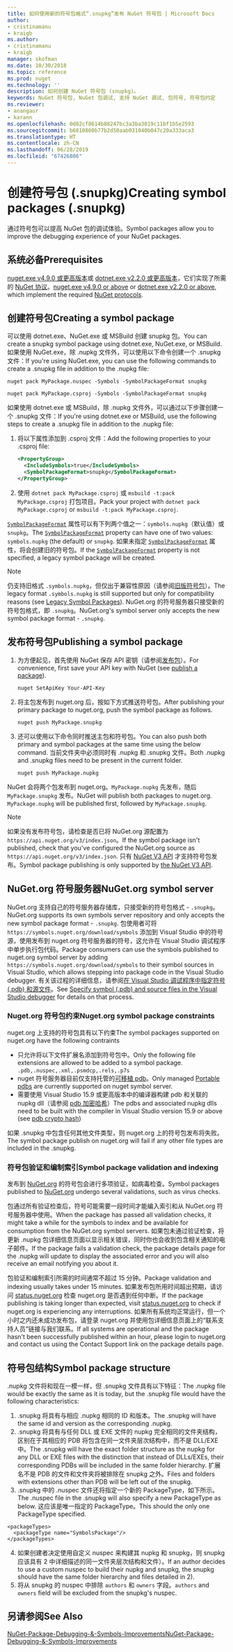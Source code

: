 ```yaml
---
title: 如何使用新的符号包格式“.snupkg”发布 NuGet 符号包 | Microsoft Docs
author:
- cristinamanu
- kraigb
ms.author:
- cristinamanu
- kraigb
manager: skofman
ms.date: 10/30/2018
ms.topic: reference
ms.prod: nuget
ms.technology: ''
description: 如何创建 NuGet 符号包 (snupkg)。
keywords: NuGet 符号包, NuGet 包调试, 支持 NuGet 调试, 包符号, 符号包约定
ms.reviewer:
- anangaur
- karann
ms.openlocfilehash: 0d82cf8614b88247bc3a3ba3019c11bf1b5e2593
ms.sourcegitcommit: b6810860b77b2d50aab031040b047c20a333aca3
ms.translationtype: HT
ms.contentlocale: zh-CN
ms.lasthandoff: 06/28/2019
ms.locfileid: "67426806"
---
```

# <a name="creating-symbol-packages-snupkg"></a><span data-ttu-id="599f9-104">创建符号包 (.snupkg)</span><span class="sxs-lookup"><span data-stu-id="599f9-104">Creating symbol packages (.snupkg)</span></span>

<span data-ttu-id="599f9-105">通过符号包可以提高 NuGet 包的调试体验。</span><span class="sxs-lookup"><span data-stu-id="599f9-105">Symbol packages allow you to improve the debugging experience of your NuGet packages.</span></span>

## <a name="prerequisites"></a><span data-ttu-id="599f9-106">系统必备</span><span class="sxs-lookup"><span data-stu-id="599f9-106">Prerequisites</span></span>

<span data-ttu-id="599f9-107">[nuget.exe v4.9.0 或更高版本](https://www.nuget.org/downloads)或 [dotnet.exe v2.2.0 或更高版本](https://www.microsoft.com/net/download/dotnet-core/2.2)，它们实现了所需的 [NuGet 协议](../api/nuget-protocols.md)。</span><span class="sxs-lookup"><span data-stu-id="599f9-107">[nuget.exe v4.9.0 or above](https://www.nuget.org/downloads) or [dotnet.exe v2.2.0 or above](https://www.microsoft.com/net/download/dotnet-core/2.2), which implement the required [NuGet protocols](../api/nuget-protocols.md).</span></span>

## <a name="creating-a-symbol-package"></a><span data-ttu-id="599f9-108">创建符号包</span><span class="sxs-lookup"><span data-stu-id="599f9-108">Creating a symbol package</span></span>

<span data-ttu-id="599f9-109">可以使用 dotnet.exe、NuGet.exe 或 MSBuild 创建 snupkg 包。</span><span class="sxs-lookup"><span data-stu-id="599f9-109">You can create a snupkg symbol package using dotnet.exe, NuGet.exe, or MSBuild.</span></span> <span data-ttu-id="599f9-110">如果使用 NuGet.exe，除 .nupkg 文件外，可以使用以下命令创建一个 .snupkg 文件：</span><span class="sxs-lookup"><span data-stu-id="599f9-110">If you're using NuGet.exe, you can use the following commands to create a .snupkg file in addition to the .nupkg file:</span></span>

```
nuget pack MyPackage.nuspec -Symbols -SymbolPackageFormat snupkg

nuget pack MyPackage.csproj -Symbols -SymbolPackageFormat snupkg
```

<span data-ttu-id="599f9-111">如果使用 dotnet.exe 或 MSBuild，除 .nupkg 文件外，可以通过以下步骤创建一个 .snupkg 文件：</span><span class="sxs-lookup"><span data-stu-id="599f9-111">If you're using dotnet.exe or MSBuild, use the following steps to create a .snupkg file in addition to the .nupkg file:</span></span>

1. <span data-ttu-id="599f9-112">将以下属性添加到 .csproj 文件：</span><span class="sxs-lookup"><span data-stu-id="599f9-112">Add the following properties to your .csproj file:</span></span>

    ```xml
    <PropertyGroup>
      <IncludeSymbols>true</IncludeSymbols>
      <SymbolPackageFormat>snupkg</SymbolPackageFormat>
    </PropertyGroup>
    ```

1. <span data-ttu-id="599f9-113">使用 `dotnet pack MyPackage.csproj` 或 `msbuild -t:pack MyPackage.csproj` 打包项目。</span><span class="sxs-lookup"><span data-stu-id="599f9-113">Pack your project with `dotnet pack MyPackage.csproj` or `msbuild -t:pack MyPackage.csproj`.</span></span>

<span data-ttu-id="599f9-114">[`SymbolPackageFormat`](/dotnet/core/tools/csproj.md#symbolpackageformat) 属性可以有下列两个值之一：`symbols.nupkg`（默认值）或 `snupkg`。</span><span class="sxs-lookup"><span data-stu-id="599f9-114">The [`SymbolPackageFormat`](/dotnet/core/tools/csproj.md#symbolpackageformat) property can have one of two values: `symbols.nupkg` (the default) or `snupkg`.</span></span> <span data-ttu-id="599f9-115">如果未指定 [`SymbolPackageFormat`](/dotnet/core/tools/csproj.md#symbolpackageformat) 属性，将会创建旧的符号包。</span><span class="sxs-lookup"><span data-stu-id="599f9-115">If the [`SymbolPackageFormat`](/dotnet/core/tools/csproj.md#symbolpackageformat) property is not specified, a legacy symbol package will be created.</span></span>

> [!Note]
> <span data-ttu-id="599f9-116">仍支持旧格式 `.symbols.nupkg`，但仅出于兼容性原因（请参阅[旧版符号包](Symbol-Packages.md)）。</span><span class="sxs-lookup"><span data-stu-id="599f9-116">The legacy format `.symbols.nupkg` is still supported but only for compatibility reasons (see [Legacy Symbol Packages](Symbol-Packages.md)).</span></span> <span data-ttu-id="599f9-117">NuGet.org 的符号服务器只接受新的符号包格式，即 `.snupkg`。</span><span class="sxs-lookup"><span data-stu-id="599f9-117">NuGet.org's symbol server only accepts the new symbol package format - `.snupkg`.</span></span>

## <a name="publishing-a-symbol-package"></a><span data-ttu-id="599f9-118">发布符号包</span><span class="sxs-lookup"><span data-stu-id="599f9-118">Publishing a symbol package</span></span>

1. <span data-ttu-id="599f9-119">为方便起见，首先使用 NuGet 保存 API 密钥（请参阅[发布包](../nuget-org/publish-a-package.md)）。</span><span class="sxs-lookup"><span data-stu-id="599f9-119">For convenience, first save your API key with NuGet (see [publish a package](../nuget-org/publish-a-package.md)).</span></span>

    ```cli
    nuget SetApiKey Your-API-Key
    ```

1. <span data-ttu-id="599f9-120">将主包发布到 nuget.org 后，按如下方式推送符号包。</span><span class="sxs-lookup"><span data-stu-id="599f9-120">After publishing your primary package to nuget.org, push the symbol package as follows.</span></span>

    ```cli
    nuget push MyPackage.snupkg
    ```

1. <span data-ttu-id="599f9-121">还可以使用以下命令同时推送主包和符号包。</span><span class="sxs-lookup"><span data-stu-id="599f9-121">You can also push both primary and symbol packages at the same time using the below command.</span></span> <span data-ttu-id="599f9-122">当前文件夹中必须同时有 .nupkg 和 .snupkg 文件。</span><span class="sxs-lookup"><span data-stu-id="599f9-122">Both .nupkg and .snupkg files need to be present in the current folder.</span></span>

    ```cli
    nuget push MyPackage.nupkg
    ```

<span data-ttu-id="599f9-123">NuGet 会将两个包发布到 nuget.org。`MyPackage.nupkg` 先发布，随后 `MyPackage.snupkg` 发布。</span><span class="sxs-lookup"><span data-stu-id="599f9-123">NuGet will publish both packages to nuget.org. `MyPackage.nupkg` will be published first, followed by `MyPackage.snupkg`.</span></span>

> [!Note]
> <span data-ttu-id="599f9-124">如果没有发布符号包，请检查是否已将 NuGet.org 源配置为 `https://api.nuget.org/v3/index.json`。</span><span class="sxs-lookup"><span data-stu-id="599f9-124">If the symbol package isn't published, check that you've configured the NuGet.org source as `https://api.nuget.org/v3/index.json`.</span></span> <span data-ttu-id="599f9-125">只有 [NuGet V3 API](../api/overview.md#versioning) 才支持符号包发布。</span><span class="sxs-lookup"><span data-stu-id="599f9-125">Symbol package publishing is only supported by [the NuGet V3 API](../api/overview.md#versioning).</span></span>

## <a name="nugetorg-symbol-server"></a><span data-ttu-id="599f9-126">NuGet.org 符号服务器</span><span class="sxs-lookup"><span data-stu-id="599f9-126">NuGet.org symbol server</span></span>

<span data-ttu-id="599f9-127">NuGet.org 支持自己的符号服务器存储库，只接受新的符号包格式 - `.snupkg`。</span><span class="sxs-lookup"><span data-stu-id="599f9-127">NuGet.org supports its own symbols server repository and only accepts the new symbol package format - `.snupkg`.</span></span> <span data-ttu-id="599f9-128">包使用者可将 `https://symbols.nuget.org/download/symbols` 添加到 Visual Studio 中的符号源，使用发布到 nuget.org 符号服务器的符号，这允许在 Visual Studio 调试程序中单步执行包代码。</span><span class="sxs-lookup"><span data-stu-id="599f9-128">Package consumers can use the symbols published to nuget.org symbol server by adding `https://symbols.nuget.org/download/symbols` to their symbol sources in Visual Studio, which allows stepping into package code in the Visual Studio debugger.</span></span> <span data-ttu-id="599f9-129">有关该过程的详细信息，请参阅[在 Visual Studio 调试程序中指定符号 (.pdb) 和源文件](https://docs.microsoft.com/en-us/visualstudio/debugger/specify-symbol-dot-pdb-and-source-files-in-the-visual-studio-debugger?view=vs-2017)。</span><span class="sxs-lookup"><span data-stu-id="599f9-129">See [Specify symbol (.pdb) and source files in the Visual Studio debugger](https://docs.microsoft.com/en-us/visualstudio/debugger/specify-symbol-dot-pdb-and-source-files-in-the-visual-studio-debugger?view=vs-2017) for details on that process.</span></span>

### <a name="nugetorg-symbol-package-constraints"></a><span data-ttu-id="599f9-130">Nuget.org 符号包约束</span><span class="sxs-lookup"><span data-stu-id="599f9-130">Nuget.org symbol package constraints</span></span>

<span data-ttu-id="599f9-131">nuget.org 上支持的符号包具有以下约束</span><span class="sxs-lookup"><span data-stu-id="599f9-131">The symbol packages supported on nuget.org have the following contraints</span></span>

- <span data-ttu-id="599f9-132">只允许将以下文件扩展名添加到符号包中。</span><span class="sxs-lookup"><span data-stu-id="599f9-132">Only the following file extensions are allowed to be added to a symbol package.</span></span> ```.pdb,.nuspec,.xml,.psmdcp,.rels,.p7s```
- <span data-ttu-id="599f9-133">nuget 符号服务器目前仅支持托管的[可移植 pdb](https://github.com/dotnet/corefx/blob/master/src/System.Reflection.Metadata/specs/PortablePdb-Metadata.md)。</span><span class="sxs-lookup"><span data-stu-id="599f9-133">Only managed [Portable pdbs](https://github.com/dotnet/corefx/blob/master/src/System.Reflection.Metadata/specs/PortablePdb-Metadata.md) are currently supported on nuget symbol server.</span></span>
- <span data-ttu-id="599f9-134">需要使用 Visual Studio 15.9 或更高版本中的编译器构建 pdb 和关联的 nupkg dll（请参阅 [pdb 加密哈希](https://github.com/dotnet/roslyn/issues/24429)）</span><span class="sxs-lookup"><span data-stu-id="599f9-134">The pdbs and associated nupkg dlls need to be built with the compiler in Visual Studio version 15.9 or above (see [pdb crypto hash](https://github.com/dotnet/roslyn/issues/24429))</span></span>

<span data-ttu-id="599f9-135">如果 .snupkg 中包含任何其他文件类型，则 nuget.org 上的符号包发布将失败。</span><span class="sxs-lookup"><span data-stu-id="599f9-135">The symbol package publish on nuget.org will fail if any other file types are included in the .snupkg.</span></span>

### <a name="symbol-package-validation-and-indexing"></a><span data-ttu-id="599f9-136">符号包验证和编制索引</span><span class="sxs-lookup"><span data-stu-id="599f9-136">Symbol package validation and indexing</span></span>

<span data-ttu-id="599f9-137">发布到 [NuGet.org](https://www.nuget.org/) 的符号包会进行多项验证，如病毒检查。</span><span class="sxs-lookup"><span data-stu-id="599f9-137">Symbol packages published to [NuGet.org](https://www.nuget.org/) undergo several validations, such as virus checks.</span></span>

<span data-ttu-id="599f9-138">包通过所有验证检查后，符号可能需要一段时间才能编入索引和从 NuGet.org 符号服务器中使用。</span><span class="sxs-lookup"><span data-stu-id="599f9-138">When the package has passed all validation checks, it might take a while for the symbols to index and be available for consumption from the NuGet.org symbol servers.</span></span> <span data-ttu-id="599f9-139">如果包未通过验证检查，将更新 .nupkg 包详细信息页面以显示相关错误，同时你也会收到包含相关通知的电子邮件。</span><span class="sxs-lookup"><span data-stu-id="599f9-139">If the package fails a validation check, the package details page for the .nupkg will update to display the associated error and you will also receive an email notifying you about it.</span></span>

<span data-ttu-id="599f9-140">包验证和编制索引所需的时间通常不超过 15 分钟。</span><span class="sxs-lookup"><span data-stu-id="599f9-140">Package validation and indexing usually takes under 15 minutes.</span></span> <span data-ttu-id="599f9-141">如果发布包所用时间超出预期，请访问 [status.nuget.org](https://status.nuget.org/) 检查 nuget.org 是否遇到任何中断。</span><span class="sxs-lookup"><span data-stu-id="599f9-141">If the package publishing is taking longer than expected, visit [status.nuget.org](https://status.nuget.org/) to check if nuget.org is experiencing any interruptions.</span></span> <span data-ttu-id="599f9-142">如果所有系统均正常运行，但一个小时之内还未成功发布包，请登录 nuget.org 并使用包详细信息页面上的“联系支持人员”链接与我们联系。</span><span class="sxs-lookup"><span data-stu-id="599f9-142">If all systems are operational and the package hasn't been successfully published within an hour, please login to nuget.org and contact us using the Contact Support link on the package details page.</span></span>

## <a name="symbol-package-structure"></a><span data-ttu-id="599f9-143">符号包结构</span><span class="sxs-lookup"><span data-stu-id="599f9-143">Symbol package structure</span></span>

<span data-ttu-id="599f9-144">.nupkg 文件将和现在一模一样，但 .snupkg 文件具有以下特征：</span><span class="sxs-lookup"><span data-stu-id="599f9-144">The .nupkg file would be exactly the same as it is today, but the .snupkg file would have the following characteristics:</span></span>

1) <span data-ttu-id="599f9-145">.snupkg 将具有与相应 .nupkg 相同的 ID 和版本。</span><span class="sxs-lookup"><span data-stu-id="599f9-145">The .snupkg will have the same id and version as the corresponding .nupkg.</span></span>
2) <span data-ttu-id="599f9-146">.snupkg 将具有与任何 DLL 或 EXE 文件的 nupkg 完全相同的文件夹结构，区别在于其相应的 PDB 将包含在同一文件夹层次结构中，而不是 DLL/EXE 中。</span><span class="sxs-lookup"><span data-stu-id="599f9-146">The .snupkg will have the exact folder structure as the nupkg for any DLL or EXE files with the distinction that instead of DLLs/EXEs, their corresponding PDBs will be included in the same folder hierarchy.</span></span> <span data-ttu-id="599f9-147">扩展名不是 PDB 的文件和文件夹将被排除在 snupkg 之外。</span><span class="sxs-lookup"><span data-stu-id="599f9-147">Files and folders with extensions other than PDB will be left out of the snupkg.</span></span>
3) <span data-ttu-id="599f9-148">.snupkg 中的 .nuspec 文件还将指定一个新的 PackageType，如下所示。</span><span class="sxs-lookup"><span data-stu-id="599f9-148">The .nuspec file in the .snupkg will also specify a new PackageType as below.</span></span> <span data-ttu-id="599f9-149">这应该是唯一指定的 PackageType。</span><span class="sxs-lookup"><span data-stu-id="599f9-149">This should the only one PackageType specified.</span></span> 
``` 
<packageTypes>
  <packageType name="SymbolsPackage"/>
</packageTypes>
```
4) <span data-ttu-id="599f9-150">如果创建者决定使用自定义 nuspec 来构建其 nupkg 和 snupkg，则 snupkg 应该具有 2 中详细描述的同一文件夹层次结构和文件）。</span><span class="sxs-lookup"><span data-stu-id="599f9-150">If an author decides to use a custom nuspec to build their nupkg and snupkg, the snupkg should have the same folder hierarchy and files detailed in 2).</span></span>
5) <span data-ttu-id="599f9-151">将从 snupkg 的 nuspec 中排除 ```authors``` 和 ```owners``` 字段。</span><span class="sxs-lookup"><span data-stu-id="599f9-151">```authors``` and ```owners``` field will be excluded from the snupkg's nuspec.</span></span>

## <a name="see-also"></a><span data-ttu-id="599f9-152">另请参阅</span><span class="sxs-lookup"><span data-stu-id="599f9-152">See Also</span></span>

[<span data-ttu-id="599f9-153">NuGet-Package-Debugging-&-Symbols-Improvements</span><span class="sxs-lookup"><span data-stu-id="599f9-153">NuGet-Package-Debugging-&-Symbols-Improvements</span></span>](https://github.com/NuGet/Home/wiki/NuGet-Package-Debugging-&-Symbols-Improvements)
